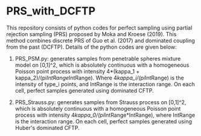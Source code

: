 # PRS_with_DCFTP
This repository consists of python codes for perfect sampling using partial rejection sampling (PRS) proposed by Moka and Kroese (2019). This method combines discrete PRS of Guo et al. (2017) and dominated coupling from the past (DCFTP). Details of the python codes are given below:


  1. PRS_PSM.py: generates samples from penetrable spheres mixture model on [0,1]^2, which is absolutely continuous with a homogeneous Poisson point process with intensity 4*(kappa_1 + kappa_2)/(pi*IntRange*IntRange). Where 4*kappa_i/(pi*IntRange) is the intensity of type_i points, and IntRange is the interaction range. On each cell, perfect samples generated using dominated CFTP.

  2. PRS_Strauss.py: generates samples from Strauss process on [0,1]^2, which is absolutely continuous with a homogeneous Poisson point process with intensity 4*kappa_0/(pi*IntRange*IntRange), where IntRange is the interaction range. On each cell, perfect samples generated using Huber's dominated CFTP.
